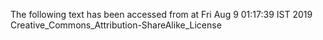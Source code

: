 The following text has been accessed from at Fri Aug 9 01:17:39 IST 2019
Creative_Commons_Attribution-ShareAlike_License
